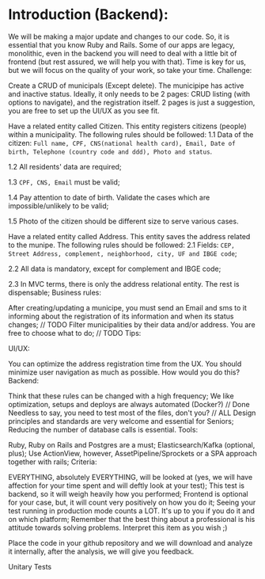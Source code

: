 # Introduction (Backend):

We will be making a major update and changes to our code. So, it is essential that you know Ruby and Rails. Some of our apps are legacy, monolithic, even in the backend you will need to deal with a little bit of frontend (but rest assured, we will help you with that).
Time is key for us, but we will focus on the quality of your work, so take your time.
Challenge:

Create a CRUD of municipals (Except delete). The municipipe has active and inactive status. Ideally, it only needs to be 2 pages: CRUD listing (with options to navigate), and the registration itself. 2 pages is just a suggestion, you are free to set up the UI/UX as you see fit.

Have a related entity called Citizen. This entity registers citizens (people) within a municipality. The following rules should be followed:
1.1 Data of the citizen: `Full name, CPF, CNS(national health card), Email, Date of birth, Telephone (country code and ddd), Photo and status`.

1.2 All residents' data are required;

1.3 `CPF, CNS, Email` must be valid;

1.4 Pay attention to date of birth. Validate the cases which are impossible/unlikely to be valid;

1.5 Photo of the citizen should be different size to serve various cases.

Have a related entity called Address. This entity saves the address related to the munipe. The following rules should be followed:
2.1 Fields: `CEP, Street Address, complement, neighborhood, city, UF and IBGE code`;

2.2 All data is mandatory, except for complement and IBGE code;

2.3 In MVC terms, there is only the address relational entity. The rest is dispensable;
Business rules:

After creating/updating a municipe, you must send an Email and sms to it informing about the registration of its information and when its status changes; // TODO
Filter municipalities by their data and/or address. You are free to choose what to do; // TODO
Tips:

UI/UX:

You can optimize the address registration time from the UX.
You should minimize user navigation as much as possible. How would you do this?
Backend:

Think that these rules can be changed with a high frequency;
We like optimization, setups and deploys are always automated (Docker?) // Done
Needless to say, you need to test most of the files, don't you? // ALL
Design principles and standards are very welcome and essential for Seniors;
Reducing the number of database calls is essential.
Tools:

Ruby, Ruby on Rails and Postgres are a must;
Elasticsearch/Kafka (optional, plus);
Use ActionView, however, AssetPipeline/Sprockets or a SPA approach together with rails;
Criteria:

EVERYTHING, absolutely EVERYTHING, will be looked at (yes, we will have affection for your time spent and will deftly look at your test);
This test is backend, so it will weigh heavily how you performed;
Frontend is optional for your case, but, it will count very positively on how you do it;
Seeing your test running in production mode counts a LOT. It's up to you if you do it and on which platform;
Remember that the best thing about a professional is his attitude towards solving problems. Interpret this item as you wish ;)

Place the code in your github repository and we will download and analyze it internally, after the analysis, we will give you feedback.

Unitary Tests
